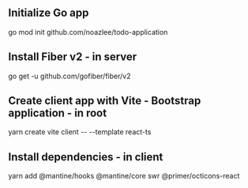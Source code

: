 ## Initialize Go app

go mod init github.com/noazlee/todo-application

## Install Fiber v2 - in server

go get -u github.com/gofiber/fiber/v2

## Create client app with Vite - Bootstrap application - in root

yarn create vite client -- --template react-ts

## Install dependencies - in client

yarn add @mantine/hooks @mantine/core swr @primer/octicons-react
